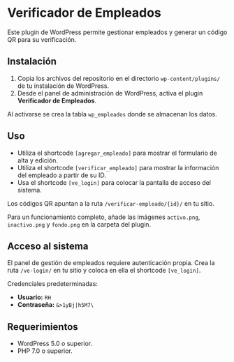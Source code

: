 # Verificador de Empleados

Este plugin de WordPress permite gestionar empleados y generar un código QR para su verificación.

## Instalación
1. Copia los archivos del repositorio en el directorio `wp-content/plugins/` de tu instalación de WordPress.
2. Desde el panel de administración de WordPress, activa el plugin **Verificador de Empleados**.

Al activarse se crea la tabla `wp_empleados` donde se almacenan los datos.

## Uso
- Utiliza el shortcode `[agregar_empleado]` para mostrar el formulario de alta y edición.
- Utiliza el shortcode `[verificar_empleado]` para mostrar la información del empleado a partir de su ID.
- Usa el shortcode `[ve_login]` para colocar la pantalla de acceso del sistema.

Los códigos QR apuntan a la ruta `/verificar-empleado/{id}/` en tu sitio.

Para un funcionamiento completo, añade las imágenes `activo.png`, `inactivo.png` y `fondo.png` en la carpeta del plugin.

## Acceso al sistema

El panel de gestión de empleados requiere autenticación propia. Crea la ruta `/ve-login/` en tu sitio y coloca en ella el shortcode `[ve_login]`.

Credenciales predeterminadas:

- **Usuario:** `RH`
- **Contraseña:** `&>1yBj|h5M7\`

## Requerimientos
- WordPress 5.0 o superior.
- PHP 7.0 o superior.

